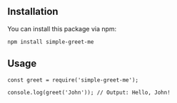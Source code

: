 ## Installation

You can install this package via npm:

```
npm install simple-greet-me
```

## Usage

```
const greet = require('simple-greet-me');

console.log(greet('John')); // Output: Hello, John!
```
